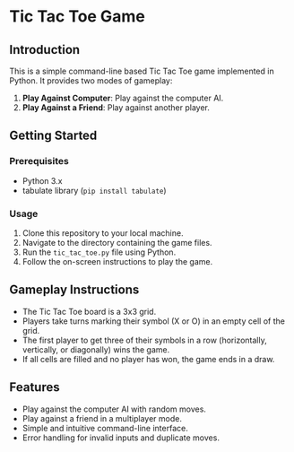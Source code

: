 # Tic Tac Toe Game

## Introduction

This is a simple command-line based Tic Tac Toe game implemented in Python. It provides two modes of gameplay:

1. **Play Against Computer**: Play against the computer AI.
2. **Play Against a Friend**: Play against another player.

## Getting Started

### Prerequisites

- Python 3.x
- tabulate library (`pip install tabulate`)

### Usage

1. Clone this repository to your local machine.
2. Navigate to the directory containing the game files.
3. Run the `tic_tac_toe.py` file using Python.
4. Follow the on-screen instructions to play the game.

## Gameplay Instructions

- The Tic Tac Toe board is a 3x3 grid.
- Players take turns marking their symbol (X or O) in an empty cell of the grid.
- The first player to get three of their symbols in a row (horizontally, vertically, or diagonally) wins the game.
- If all cells are filled and no player has won, the game ends in a draw.

## Features

- Play against the computer AI with random moves.
- Play against a friend in a multiplayer mode.
- Simple and intuitive command-line interface.
- Error handling for invalid inputs and duplicate moves.
